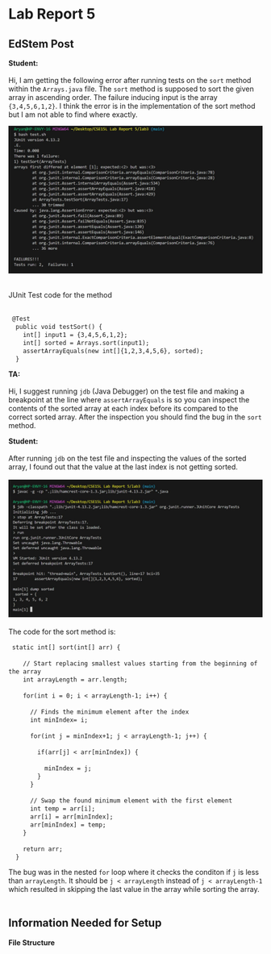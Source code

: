 # Lab Report 5

## EdStem Post

**Student:** <br><br>
Hi, I am getting the following error after running tests on the `sort` method within the `Arrays.java` file. The `sort` method is supposed to sort the given array in ascending order. The failure inducing input is the array `{3,4,5,6,1,2}`. I think the error is in the implementation of the sort method but I am not able to find where exactly.

![Image](lab51.JPG) <br><br>

JUnit Test code for the method <br>
```

 @Test
  public void testSort() {
    int[] input1 = {3,4,5,6,1,2};
    int[] sorted = Arrays.sort(input1);
    assertArrayEquals(new int[]{1,2,3,4,5,6}, sorted);
  }

```

**TA:** <br><br>
Hi, I suggest running `jdb` (Java Debugger) on the test file and making a breakpoint at the line where `assertArrayEquals` is so you can inspect the contents of the sorted array at each index before its compared to the correct sorted array. After the inspection you should find the bug in the `sort` method. 

**Student:** <br><br>
After running `jdb` on the test file and inspecting the values of the sorted array, I found out that the value at the last index is not getting sorted. <br><br>
![Image](lab52.JPG) <br><br>
The code for the sort method is: 
```
 static int[] sort(int[] arr) {

    // Start replacing smallest values starting from the beginning of the array
    int arrayLength = arr.length;

    for(int i = 0; i < arrayLength-1; i++) {

      // Finds the minimum element after the index
      int minIndex= i;
      
      for(int j = minIndex+1; j < arrayLength-1; j++) {

        if(arr[j] < arr[minIndex]) {

          minIndex = j;
        }
      }

      // Swap the found minimum element with the first element 
      int temp = arr[i];
      arr[i] = arr[minIndex];
      arr[minIndex] = temp;
    }

    return arr;
  }
```
The bug was in the nested `for` loop where it checks the conditon if `j` is less than `arrayLength`. It should be `j < arrayLength` instead of `j < arrayLength-1` which resulted in skipping the last value in the array while sorting the array. <br><br>

## Information Needed for Setup

**File Structure**


